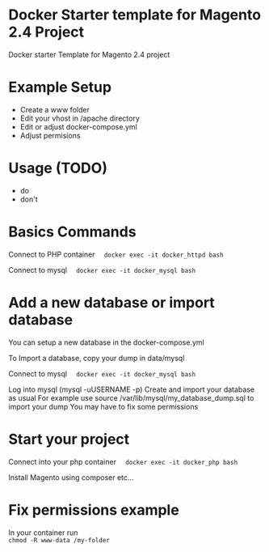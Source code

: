 # Docker Starter template for Magento 2.4 Project

Docker starter Template for Magento 2.4 project

# Example Setup

- Create a www folder
- Edit your vhost in /apache directory
- Edit or adjust docker-compose.yml
- Adjust permisions

# Usage (TODO)
- do
- don't

# Basics Commands

Connect to PHP container
`  docker exec -it docker_httpd bash`

Connect to mysql
`  docker exec -it docker_mysql bash`

# Add a new database or import database

You can setup a new database in the docker-compose.yml

To Import a database, copy your dump in data/mysql

Connect to mysql
`  docker exec -it docker_mysql bash`

Log into mysql (mysql -uUSERNAME -p)
Create and import your database as usual
For example use source /var/lib/mysql/my_database_dump.sql to import your dump
You may have to fix some permissions

# Start your project

Connect into your php container
`  docker exec -it docker_php bash`

Install Magento using composer etc...

# Fix permissions example

In your container run  
`chmod -R www-data /my-folder`





